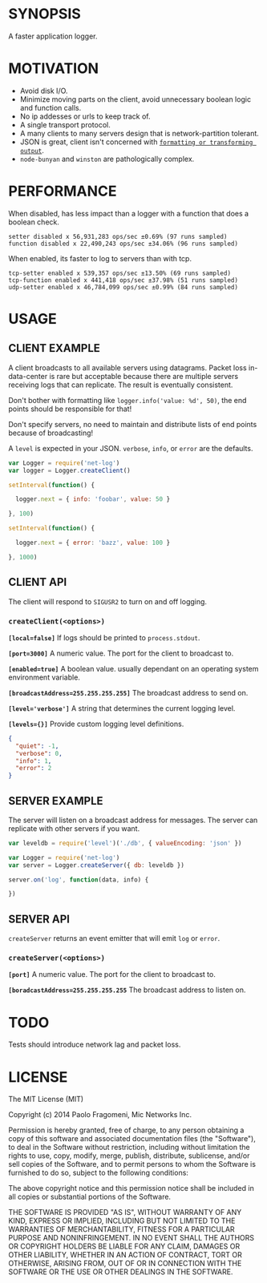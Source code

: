 # SYNOPSIS

A faster application logger.

# MOTIVATION

- Avoid disk I/O.
- Minimize moving parts on the client, avoid unnecessary boolean logic and 
function calls.
- No ip addesses or urls to keep track of.
- A single transport protocol.
- A many clients to many servers design that is network-partition tolerant.
- JSON is great, client isn't concerned with
[`formatting or transforming output`](https://github.com/hij1nx/logmap).
- `node-bunyan` and `winston` are pathologically complex.

# PERFORMANCE

When disabled, has less impact than a logger with a function that does a 
boolean check.
```
setter disabled x 56,931,283 ops/sec ±0.69% (97 runs sampled)
function disabled x 22,490,243 ops/sec ±34.06% (96 runs sampled)
```

When enabled, its faster to log to servers than with tcp.
```
tcp-setter enabled x 539,357 ops/sec ±13.50% (69 runs sampled)
tcp-function enabled x 441,418 ops/sec ±37.98% (51 runs sampled)
udp-setter enabled x 46,784,099 ops/sec ±0.99% (84 runs sampled)
```

# USAGE

## CLIENT EXAMPLE

A client broadcasts to all available servers using datagrams. Packet loss 
in-data-center is rare but acceptable because there are multiple servers
receiving logs that can replicate. The result is eventually consistent.

Don't bother with formatting like `logger.info('value: %d', 50)`, the end
points should be responsible for that!

Don't specify servers, no need to maintain and distribute lists of end points
because of broadcasting!

A `level` is expected in your JSON. `verbose`, `info`, or `error` are the
defaults.

```js
var Logger = require('net-log')
var logger = Logger.createClient()

setInterval(function() {

  logger.next = { info: 'foobar', value: 50 }

}, 100)

setInterval(function() {

  logger.next = { error: 'bazz', value: 100 }

}, 1000)
```

## CLIENT API
The client will respond to `SIGUSR2` to turn on and off logging.

### `createClient(<options>)`
**`[local=false]`**
If logs should be printed to `process.stdout`.

**`[port=3000]`**
A numeric value. The port for the client to broadcast to.

**`[enabled=true]`**
A boolean value. usually dependant on an operating system environment 
variable.

**`[broadcastAddress=255.255.255.255]`**
The broadcast address to send on.

**`[level='verbose']`** A string that determines the current logging 
level.

**`[levels={}]`** Provide custom logging level definitions.

```json
{
  "quiet": -1,
  "verbose": 0,
  "info": 1,
  "error": 2
}
```

## SERVER EXAMPLE

The server will listen on a broadcast address for messages. The server can
replicate with other servers if you want.

```js
var leveldb = require('level')('./db', { valueEncoding: 'json' })

var Logger = require('net-log')
var server = Logger.createServer({ db: leveldb })

server.on('log', function(data, info) {

})
```

## SERVER API
`createServer` returns an event emitter that will emit `log` or `error`.

### `createServer(<options>)`
**`[port]`**
A numeric value. The port for the client to broadcast to.

**`[boradcastAddress=255.255.255.255`**
The broadcast address to listen on.

# TODO

Tests should introduce network lag and packet loss.

# LICENSE

The MIT License (MIT)

Copyright (c) 2014 Paolo Fragomeni, Mic Networks Inc.

Permission is hereby granted, free of charge, to any person obtaining a copy
of this software and associated documentation files (the "Software"), to deal
in the Software without restriction, including without limitation the rights
to use, copy, modify, merge, publish, distribute, sublicense, and/or sell
copies of the Software, and to permit persons to whom the Software is
furnished to do so, subject to the following conditions:

The above copyright notice and this permission notice shall be included in
all copies or substantial portions of the Software.

THE SOFTWARE IS PROVIDED "AS IS", WITHOUT WARRANTY OF ANY KIND, EXPRESS OR
IMPLIED, INCLUDING BUT NOT LIMITED TO THE WARRANTIES OF MERCHANTABILITY,
FITNESS FOR A PARTICULAR PURPOSE AND NONINFRINGEMENT. IN NO EVENT SHALL THE
AUTHORS OR COPYRIGHT HOLDERS BE LIABLE FOR ANY CLAIM, DAMAGES OR OTHER
LIABILITY, WHETHER IN AN ACTION OF CONTRACT, TORT OR OTHERWISE, ARISING FROM,
OUT OF OR IN CONNECTION WITH THE SOFTWARE OR THE USE OR OTHER DEALINGS IN
THE SOFTWARE.

